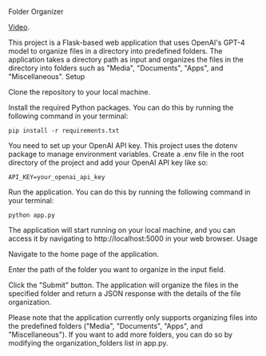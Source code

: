 Folder Organizer

[Video](demo.mp4).


This project is a Flask-based web application that uses OpenAI's GPT-4 model to organize files in a directory into predefined folders. The application takes a directory path as input and organizes the files in the directory into folders such as "Media", "Documents", "Apps", and "Miscellaneous".
Setup

Clone the repository to your local machine.

Install the required Python packages. You can do this by running the following command in your terminal:

```
pip install -r requirements.txt
```

You need to set up your OpenAI API key. This project uses the dotenv package to manage environment variables. Create a .env file in the root directory of the project and add your OpenAI API key like so:

```
API_KEY=your_openai_api_key
```

Run the application. You can do this by running the following command in your terminal:

```
python app.py
```

The application will start running on your local machine, and you can access it by navigating to http://localhost:5000 in your web browser.
Usage

Navigate to the home page of the application.

Enter the path of the folder you want to organize in the input field.

Click the "Submit" button. The application will organize the files in the specified folder and return a JSON response with the details of the file organization.

Please note that the application currently only supports organizing files into the predefined folders ("Media", "Documents", "Apps", and "Miscellaneous"). If you want to add more folders, you can do so by modifying the organization_folders list in app.py.